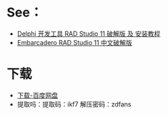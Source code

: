 # See：
- [ Delphi 开发工具 RAD Studio 11 破解版 及 安装教程 ](https://php-note.com/2183.html)
- [Embarcadero RAD Studio 11 中文破解版](https://m.zdfans.com/html/82104.html)

# 下载
  - [下载-百度网盘](https://pan.baidu.com/share/init?surl=nPUz78kTgkrVIsRNAW5y9w)
  - 提取吗：提取码：ikf7 解压密码：zdfans
